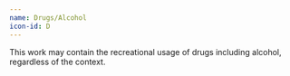 ```yaml
---
name: Drugs/Alcohol
icon-id: D
---
```


This work may contain the recreational usage of drugs including alcohol, regardless of the context.